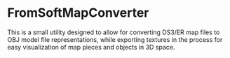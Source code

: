 # FromSoftMapConverter

This is a small utility designed to allow for converting DS3/ER map files to OBJ model file representations, while exporting textures in the process for easy visualization of map pieces and objects in 3D space.
